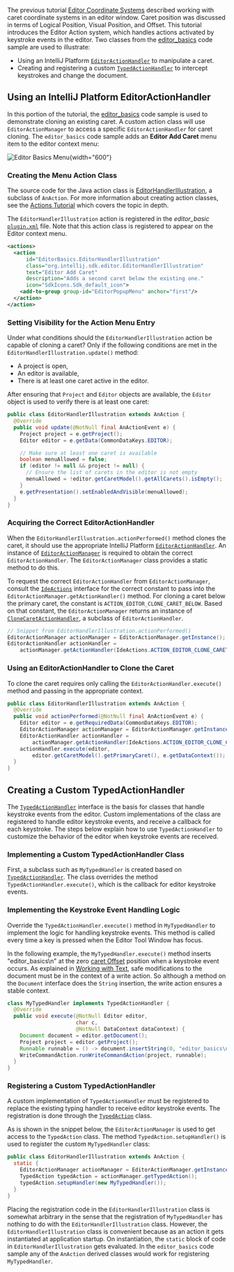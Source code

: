 [//]: # (title: 3. Handling Editor Events)

<!-- Copyright 2000-2022 JetBrains s.r.o. and other contributors. Use of this source code is governed by the Apache 2.0 license that can be found in the LICENSE file. -->

The previous tutorial [Editor Coordinate Systems](coordinates_system.md) described working with caret coordinate systems in an editor window.
Caret position was discussed in terms of Logical Position, Visual Position, and Offset.
This tutorial introduces the Editor Action system, which handles actions activated by keystroke events in the editor.
Two classes from the [editor_basics](https://github.com/JetBrains/intellij-sdk-code-samples/tree/main/editor_basics) code sample are used to illustrate:
* Using an IntelliJ Platform [`EditorActionHandler`](upsource:///platform/platform-api/src/com/intellij/openapi/editor/actionSystem/EditorActionHandler.java) to manipulate a caret.
* Creating and registering a custom [`TypedActionHandler`](upsource:///platform/platform-api/src/com/intellij/openapi/editor/actionSystem/TypedActionHandler.java) to intercept keystrokes and change the document.

## Using an IntelliJ Platform EditorActionHandler

In this portion of the tutorial, the [editor_basics](https://github.com/JetBrains/intellij-sdk-code-samples/tree/main/editor_basics) code sample is used to demonstrate cloning an existing caret.
A custom action class will use `EditorActionManager` to access a specific `EditorActionHandler` for caret cloning.
The `editor_basics` code sample adds an **Editor Add Caret** menu item to the editor context menu:

![Editor Basics Menu](basics.png){width="600"}

### Creating the Menu Action Class

The source code for the Java action class is [EditorHandlerIllustration](https://github.com/JetBrains/intellij-sdk-code-samples/blob/main/editor_basics/src/main/java/org/intellij/sdk/editor/EditorHandlerIllustration.java), a subclass of `AnAction`.
For more information about creating action classes, see the [Actions Tutorial](action_system.md) which covers the topic in depth.

The `EditorHandlerIllustration` action is registered in the _editor_basic_ [`plugin.xml`](https://github.com/JetBrains/intellij-sdk-code-samples/blob/main/editor_basics/src/main/resources/META-INF/plugin.xml) file.
Note that this action class is registered to appear on the Editor context menu.

```xml
<actions>
  <action
      id="EditorBasics.EditorHandlerIllustration"
      class="org.intellij.sdk.editor.EditorHandlerIllustration"
      text="Editor Add Caret"
      description="Adds a second caret below the existing one."
      icon="SdkIcons.Sdk_default_icon">
    <add-to-group group-id="EditorPopupMenu" anchor="first"/>
  </action>
</action>
```

### Setting Visibility for the Action Menu Entry

Under what conditions should the `EditorHandlerIllustration` action be capable of cloning a caret?
Only if the following conditions are met in the `EditorHandlerIllustration.update()` method:
* A project is open,
* An editor is available,
* There is at least one caret active in the editor.

After ensuring that `Project` and `Editor` objects are available, the `Editor` object is used to verify there is at least one caret:

```java
public class EditorHandlerIllustration extends AnAction {
  @Override
  public void update(@NotNull final AnActionEvent e) {
    Project project = e.getProject();
    Editor editor = e.getData(CommonDataKeys.EDITOR);

    // Make sure at least one caret is available
    boolean menuAllowed = false;
    if (editor != null && project != null) {
      // Ensure the list of carets in the editor is not empty
      menuAllowed = !editor.getCaretModel().getAllCarets().isEmpty();
    }
    e.getPresentation().setEnabledAndVisible(menuAllowed);
  }
}
```

### Acquiring the Correct EditorActionHandler

When the `EditorHandlerIllustration.actionPerformed()` method clones the caret, it should use the appropriate IntelliJ Platform [`EditorActionHandler`](upsource:///platform/platform-api/src/com/intellij/openapi/editor/actionSystem/EditorActionHandler.java).
An instance of [`EditorActionManager`](upsource:///platform/platform-api/src/com/intellij/openapi/editor/actionSystem/EditorActionManager.java) is required to obtain the correct `EditorActionHandler`.
The `EditorActionManager` class provides a static method to do this.

To request the correct `EditorActionHandler` from `EditorActionManager`, consult the [`IdeActions`](upsource:///platform/ide-core/src/com/intellij/openapi/actionSystem/IdeActions.java) interface for the correct constant to pass into the `EditorActionManager.getActionHandler()` method.
For cloning a caret below the primary caret, the constant is `ACTION_EDITOR_CLONE_CARET_BELOW`.
Based on that constant, the `EditorActionManager` returns an instance of [`CloneCaretActionHandler`](upsource:///platform/platform-impl/src/com/intellij/openapi/editor/actions/CloneCaretActionHandler.java), a subclass of `EditorActionHandler`.

```java
// Snippet from EditorHandlerIllustration.actionPerformed()
EditorActionManager actionManager = EditorActionManager.getInstance();
EditorActionHandler actionHandler =
    actionManager.getActionHandler(IdeActions.ACTION_EDITOR_CLONE_CARET_BELOW);
```

### Using an EditorActionHandler to Clone the Caret

To clone the caret requires only calling the `EditorActionHandler.execute()` method and passing in the appropriate context.

```java
public class EditorHandlerIllustration extends AnAction {
  @Override
  public void actionPerformed(@NotNull final AnActionEvent e) {
    Editor editor = e.getRequiredData(CommonDataKeys.EDITOR);
    EditorActionManager actionManager = EditorActionManager.getInstance();
    EditorActionHandler actionHandler =
        actionManager.getActionHandler(IdeActions.ACTION_EDITOR_CLONE_CARET_BELOW);
    actionHandler.execute(editor,
        editor.getCaretModel().getPrimaryCaret(), e.getDataContext());
  }
}
```

## Creating a Custom TypedActionHandler

The [`TypedActionHandler`](upsource:///platform/platform-api/src/com/intellij/openapi/editor/actionSystem/TypedActionHandler.java) interface is the basis for classes that handle keystroke events from the editor.
Custom implementations of the class are registered to handle editor keystroke events, and receive a callback for each keystroke.
The steps below explain how to use `TypedActionHandler` to customize the behavior of the editor when keystroke events are received.

### Implementing a Custom TypedActionHandler Class

First, a subclass such as `MyTypedHandler` is created based on [`TypedActionHandler`](upsource:///platform/platform-api/src/com/intellij/openapi/editor/actionSystem/TypedActionHandler.java).
The class overrides the method `TypedActionHandler.execute()`, which is the callback for editor keystroke events.

### Implementing the Keystroke Event Handling Logic

Override the `TypedActionHandler.execute()` method in `MyTypedHandler` to implement the logic for handling keystroke events.
This method is called every time a key is pressed when the Editor Tool Window has focus.

In the following example, the `MyTypedHandler.execute()` method inserts "editor_basics\n" at the zero [caret Offset](coordinates_system.md#caret-offset) position when a keystroke event occurs.
As explained in [Working with Text](working_with_text.md#safely-replacing-selected-text-in-the-document), safe modifications to the document must be in the context of a write action.
So although a method on the `Document` interface does the `String` insertion, the write action ensures a stable context.

```java
class MyTypedHandler implements TypedActionHandler {
  @Override
  public void execute(@NotNull Editor editor,
                      char c,
                      @NotNull DataContext dataContext) {
    Document document = editor.getDocument();
    Project project = editor.getProject();
    Runnable runnable = () -> document.insertString(0, "editor_basics\n");
    WriteCommandAction.runWriteCommandAction(project, runnable);
  }
}
```

### Registering a Custom TypedActionHandler

A custom implementation of `TypedActionHandler` must be registered to replace the existing typing handler to receive editor keystroke events.
The registration is done through the [`TypedAction`](upsource:///platform/platform-api/src/com/intellij/openapi/editor/actionSystem/TypedAction.java) class.

As is shown in the snippet below, the `EditorActionManager` is used to get access to the `TypedAction` class.
The method `TypedAction.setupHandler()` is used to register the custom `MyTypedHandler` class:

```java
public class EditorHandlerIllustration extends AnAction {
  static {
    EditorActionManager actionManager = EditorActionManager.getInstance();
    TypedAction typedAction = actionManager.getTypedAction();
    typedAction.setupHandler(new MyTypedHandler());
  }
}
```

Placing the registration code in the `EditorHandlerIllustration` class is somewhat arbitrary in the sense that the registration of `MyTypedHandler` has nothing to do with the `EditorHandlerIllustration` class.
However, the `EditorHandlerIllustration` class is convenient because as an action it gets instantiated at application startup.
On instantiation, the `static` block of code in `EditorHandlerIllustration` gets evaluated.
In the `editor_basics` code sample any of the `AnAction` derived classes would work for registering `MyTypedHandler`.
